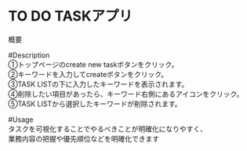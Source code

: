 # TO DO TASKアプリ

概要

#Description  
①トップページのcreate new taskボタンをクリック。  
②キーワードを入力してcreateボタンをクリック。  
③TASK LISTの下に入力したキーワードを表示されます。  
④削除したい項目があったら、キーワード右側にあるアイコンをクリック。  
⑤TASK LISTから選択したキーワードが削除されます。

#Usage  
タスクを可視化することでやるべきことが明確化になりやすく、  
業務内容の把握や優先順位などを明確化できます


